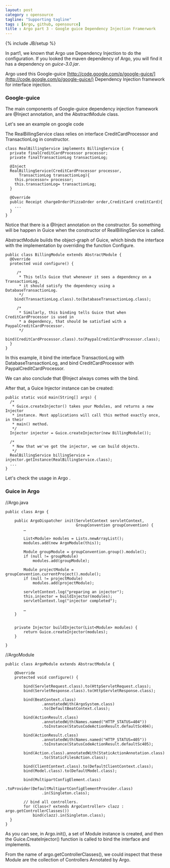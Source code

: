 ```yaml
---
layout: post
category : opensource
tagline: "Supporting tagline"
tags : [Argo, github, opensource]
title : Argo part 3 - Google guice Dependency Injection Framerwork
---
```

{% include JB/setup %}

In part1, we known that Argo use Dependency Injection to do the configuration. If you looked the maven dependency of Argo, you will find it has a dependency on *guice-3.0.jar*.

Argo used this Google-guice [http://code.google.com/p/google-guice/](http://code.google.com/p/google-guice/) Dependency Injection framework for  interface injection.

### Google-guice ###

The main components of Google-guice dependency injection framework are @Inject annotation, and the AbstractModule class.

Let's see an example on google code

The RealBillingService class relies on interface CreditCardProcessor and TransactionLog in constructor. 

    class RealBillingService implements BillingService {
      private finalCreditCardProcessor processor;
      private finalTransactionLog transactionLog;

      @Inject
      RealBillingService(CreditCardProcessor processor,
          TransactionLog transactionLog){
        this.processor= processor;
        this.transactionLog= transactionLog;
      }

      @Override
      public Receipt chargeOrder(PizzaOrder order,CreditCard creditCard){
        ...
      }
    }

Notice that there is a @Inject annotation on the constructor. So something will be happen in Guice when the constructor of RealBillingService is called.
 
AbstractModule builds the object-graph of Guice, which binds the interface with the implementation by overriding the function Configure.

    public class BillingModule extends AbstractModule {
      @Override 
      protected void configure() {

         /*
          * This tells Guice that whenever it sees a dependency on a TransactionLog,
          * it should satisfy the dependency using a DatabaseTransactionLog.
          */
        bind(TransactionLog.class).to(DatabaseTransactionLog.class);

         /*
          * Similarly, this binding tells Guice that when CreditCardProcessor is used in
          * a dependency, that should be satisfied with a PaypalCreditCardProcessor.
          */
        bind(CreditCardProcessor.class).to(PaypalCreditCardProcessor.class);
      }
    }

In this example, it bind the interface TransactionLog with DatabaseTransactionLog, and bind CreditCardProcessor with PaypalCreditCardProcessor.

We can also conclude that @Inject always comes with the bind.

After that, a Guice Injector instance can be created:

    public static void main(String[] args) {
      /*
       * Guice.createInjector() takes your Modules, and returns a new Injector
       * instance. Most applications will call this method exactly once, in their
       * main() method.
       */
      Injector injector = Guice.createInjector(new BillingModule());

      /*
       * Now that we've got the injector, we can build objects.
       */
      RealBillingService billingService = injector.getInstance(RealBillingService.class);
      ...
    }

Let's check the usage in Argo .

### Guice in Argo ###

//Argo.java

    public class Argo {  
      
        public ArgoDispatcher init(ServletContext servletContext,  
                                   GroupConvention groupConvention) {  
            …  
      
            List<Module> modules = Lists.newArrayList();  
            modules.add(new ArgoModule(this));  
      
            Module groupModule = groupConvention.group().module();  
            if (null != groupModule)  
                modules.add(groupModule);  
      
            Module projectModule = groupConvention.currentProject().module();  
            if (null != projectModule)  
                modules.add(projectModule);  
      
            servletContext.log("preparing an injector");  
            this.injector = buildInjector(modules);  
            servletContext.log("injector completed");  
      
            …  
        }  
      
      
        private Injector buildInjector(List<Module> modules) {  
            return Guice.createInjector(modules);  
        }  

    }

//ArgoModule

    public class ArgoModule extends AbstractModule {  
      
        @Override  
        protected void configure() {  
      
            bind(ServletRequest.class).to(HttpServletRequest.class);  
            bind(ServletResponse.class).to(HttpServletResponse.class);  
      
            bind(BeatContext.class)  
                    .annotatedWith(ArgoSystem.class)  
                    .to(DefaultBeatContext.class);  
      
            bind(ActionResult.class)  
                    .annotatedWith(Names.named("HTTP_STATUS=404"))  
                    .toInstance(StatusCodeActionResult.defaultSc404);  
      
            bind(ActionResult.class)  
                    .annotatedWith(Names.named("HTTP_STATUS=405"))  
                    .toInstance(StatusCodeActionResult.defaultSc405);  
      
            bind(Action.class).annotatedWith(StaticActionAnnotation.class)  
                    .to(StaticFilesAction.class);  
      
            bind(ClientContext.class).to(DefaultClientContext.class);  
            bind(Model.class).to(DefaultModel.class);  
      
            bind(MultipartConfigElement.class)  
                    .toProvider(DefaultMultipartConfigElementProvider.class)  
                    .in(Singleton.class);  
      
            // bind all controllers.  
            for (Class<? extends ArgoController> clazz : argo.getControllerClasses())  
                bind(clazz).in(Singleton.class);  
      }  
    }  


As you can see, in Argo.init(), a set of Module instance is created, and then the Guice.CreateInjector() function is called to bind the interface and implements.
 

From the name of argo.getControllerClasses(), we could inspect that these Module are the collection of Controllers Annotated by Argo.